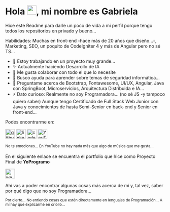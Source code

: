 <!--

### Hi there 👋

**simja82/simja82** is a ✨ _special_ ✨ repository because its `README.md` (this file) appears on your GitHub profile.

Here are some ideas to get you started:

- 🔭 I’m currently working on ...
- 🌱 I’m currently learning ...
- 👯 I’m looking to collaborate on ...
- 🤔 I’m looking for help with ...
- 💬 Ask me about ...
- 📫 How to reach me: ...
- 😄 Pronouns: ...
- ⚡ Fun fact: ...
-->
<h1> Hola <img src="https://github.com/TheDudeThatCode/TheDudeThatCode/blob/master/Assets/Hi.gif" width="29px">, mi nombre es Gabriela</h1>

Hice este Readme para darle un poco de vida a mi perfil porque tengo todos los repositorios en privado y bueno...

Habilidades: Muchas en front-end -hace más de 20 años que diseño...-, Marketing, SEO, un poquito de CodeIgniter 4 y más de Angular pero no sé TS... 

- 🔭 Estoy trabajando en un proyecto muy grande...
- ✨ Actualmente haciendo Desarrollo de IA 
- 👯 Me gusta colaborar con todo el que lo necesite 
- 🤔 Busco ayuda para aprender sobre temas de seguridad informática... 
- 💬 Preguntame acerca de Bootstrap, Fontawesome, UI/UX, Angular, Java con SpringBoot, Microservicios, Arquitectura Distribuida e IA...
- ⚡ Dato curioso: Realmente no soy Programadora... (no sé JS -y tampoco quiero saber) Aunque tengo Certificado de Full Stack Web Junior con Java y conocimientos de hasta Semi-Senior en back-end y Senior en front-end...  

Podés encontrarme en:

[<img src='https://cdn.jsdelivr.net/npm/simple-icons@3.0.1/icons/github.svg' alt='github' height='30'>](https://github.com/simja82)  [<img src='https://cdn.jsdelivr.net/npm/simple-icons@3.0.1/icons/linkedin.svg' alt='linkedin' height='30'>](https://www.linkedin.com/in/simja82/)  [<img src='https://cdn.jsdelivr.net/npm/simple-icons@3.0.1/icons/codepen.svg' alt='codepen' height='30'>](https://codepen.io/simja82)  [<img src='https://cdn.jsdelivr.net/npm/simple-icons@3.0.1/icons/youtube.svg' alt='YouTube' height='30'>](https://www.youtube.com/simja82)  

<small>No te emociones... En YouTube no hay nada más que algo de música que me gusta...</small>
<br><br>
En el siguiente enlace se encuentra el portfolio que hice como Proyecto Final de **YoProgramo**

[<img src='https://cdn.jsdelivr.net/npm/simple-icons@3.0.1/icons/icloud.svg' alt='website' height='30'>](https://pov-portfolio.web.app/)

Ahí vas a poder encontrar algunas cosas más acerca de mí y, tal vez, saber por qué digo que no soy Programadora...

<small>Por cierto... No entiendo cosas que estén directamente en lenguajes de Programación... A mí hay que explicarme en criollo... </small>
